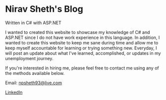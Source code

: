 # Nirav Sheth's Blog
Written in C# with ASP.NET

I wanted to created this website to showcase my knowledge of C# and ASP.NET since I do not have work experience in this language. In addition, I wanted to create this website to keep me sane during time and allow me to keep myself accountable for learning or trying something new. Everyday, I will post an update about what I've learned, accomplished, or updates in my unemployment journey. 

If you're interested in hiring me, please feel free to contact me using any of the methods available below.

Email: npsheth93@live.com

[LinkedIn](https://www.linkedin.com/in/nirav-sheth978/)
